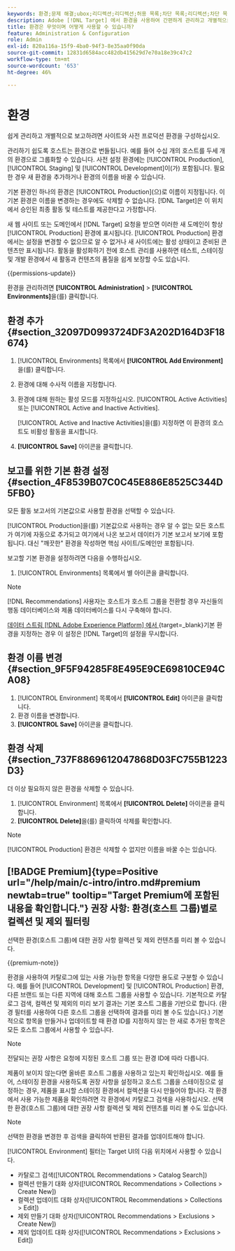 ```yaml
---
keywords: 환경;문제 해결;ubox;리디렉션;리디렉션;허용 목록;차단 목록;리디렉션;차단 목록 허용 목록에 추가하다
description: Adobe [!DNL Target] 에서 환경을 사용하여 간편하게 관리하고 개별적으로 보고하기 위해 사이트와 사전 프로덕션 환경을 구성하는 방법에 대해 알아봅니다.
title: 환경은 무엇이며 어떻게 사용할 수 있습니까?
feature: Administration & Configuration
role: Admin
exl-id: 820a116a-15f9-4ba0-94f3-8e35aa0f90da
source-git-commit: 12831d6584acc482db415629d7e70a18e39c47c2
workflow-type: tm+mt
source-wordcount: '653'
ht-degree: 46%

---
```


# 환경

쉽게 관리하고 개별적으로 보고하려면 사이트와 사전 프로덕션 환경을 구성하십시오.

관리하기 쉽도록 호스트는 환경으로 번들됩니다. 예를 들어 수십 개의 호스트를 두세 개의 환경으로 그룹화할 수 있습니다. 사전 설정 환경에는 [!UICONTROL Production], [!UICONTROL Staging] 및 [!UICONTROL Development]이(가) 포함됩니다. 필요한 경우 새 환경을 추가하거나 환경의 이름을 바꿀 수 있습니다.

기본 환경인 하나의 환경은 [!UICONTROL Production]&#x200B;(으)로 이름이 지정됩니다. 이 기본 환경은 이름을 변경하는 경우에도 삭제할 수 없습니다. [!DNL Target]은 이 위치에서 승인된 최종 활동 및 테스트를 제공한다고 가정합니다.

새 웹 사이트 또는 도메인에서 [!DNL Target] 요청을 받으면 이러한 새 도메인이 항상 [!UICONTROL Production] 환경에 표시됩니다. [!UICONTROL Production] 환경에서는 설정을 변경할 수 없으므로 알 수 없거나 새 사이트에는 활성 상태이고 준비된 콘텐츠만 표시됩니다. 활동을 활성화하기 전에 호스트 관리를 사용하면 테스트, 스테이징 및 개발 환경에서 새 활동과 컨텐츠의 품질을 쉽게 보장할 수도 있습니다.

{{permissions-update}}

환경을 관리하려면 **[!UICONTROL Administration]** > **[!UICONTROL Environments]**&#x200B;을(를) 클릭합니다.

## 환경 추가 {#section_32097D0993724DF3A202D164D3F18674}

1. [!UICONTROL Environments] 목록에서 **[!UICONTROL Add Environment]**&#x200B;을(를) 클릭합니다.
1. 환경에 대해 수사적 이름을 지정합니다.
1. 환경에 대해 원하는 활성 모드를 지정하십시오. [!UICONTROL Active Activities] 또는 [!UICONTROL Active and Inactive Activities].

   [!UICONTROL Active and Inactive Activities]을(를) 지정하면 이 환경의 호스트도 비활성 활동을 표시합니다.

1. **[!UICONTROL Save]** 아이콘을 클릭합니다.

## 보고를 위한 기본 환경 설정 {#section_4F8539B07C0C45E886E8525C344D5FB0}

모든 활동 보고서의 기본값으로 사용할 환경을 선택할 수 있습니다.

[!UICONTROL Production]을(를) 기본값으로 사용하는 경우 알 수 없는 모든 호스트가 여기에 자동으로 추가되고 여기에서 나온 보고서 데이터가 기본 보고서 보기에 포함됩니다. 대신 &quot;깨끗한&quot; 환경을 작성하면 핵심 사이트/도메인만 포함됩니다.

보고할 기본 환경을 설정하려면 다음을 수행하십시오.

1. [!UICONTROL Environments] 목록에서 별 아이콘을 클릭합니다.

>[!NOTE]
>
>[!DNL Recommendations] 사용자는 호스트가 호스트 그룹을 전환할 경우 자신들의 행동 데이터베이스와 제품 데이터베이스를 다시 구축해야 합니다.
>
>[데이터 스트림 [!DNL Adobe Experience Platform] 에서 &#x200B;](https://experienceleague.adobe.com/docs/experience-platform/datastreams/configure.html?lang=ko#target){target=_blank}기본 환경을 지정하는 경우 이 설정은 [!DNL Target]의 설정을 무시합니다.

## 환경 이름 변경 {#section_9F5F94285F8E495E9CE69810CE94CA08}

1. [!UICONTROL Environment] 목록에서 **[!UICONTROL Edit]** 아이콘을 클릭합니다.
1. 환경 이름을 변경합니다.
1. **[!UICONTROL Save]** 아이콘을 클릭합니다.

## 환경 삭제 {#section_737F8869612047868D03FC755B1223D3}

더 이상 필요하지 않은 환경을 삭제할 수 있습니다.

1. [!UICONTROL Environment] 목록에서 **[!UICONTROL Delete]** 아이콘을 클릭합니다.
1. **[!UICONTROL Delete]**&#x200B;을(를) 클릭하여 삭제를 확인합니다.

>[!NOTE]
>
>[!UICONTROL Production] 환경은 삭제할 수 없지만 이름을 바꿀 수는 있습니다.

## [!BADGE Premium]{type=Positive url="/help/main/c-intro/intro.md#premium newtab=true" tooltip="Target Premium에 포함된 내용을 확인합니다."} 권장 사항: 환경(호스트 그룹)별로 컬렉션 및 제외 필터링

선택한 환경(호스트 그룹)에 대한 권장 사항 컬렉션 및 제외 컨텐츠를 미리 볼 수 있습니다.

{{premium-note}}

환경을 사용하여 카탈로그에 있는 사용 가능한 항목을 다양한 용도로 구분할 수 있습니다. 예를 들어 [!UICONTROL Development] 및 [!UICONTROL Production] 환경, 다른 브랜드 또는 다른 지역에 대해 호스트 그룹을 사용할 수 있습니다. 기본적으로 카탈로그 검색, 컬렉션 및 제외의 미리 보기 결과는 기본 호스트 그룹을 기반으로 합니다. (환경 필터를 사용하여 다른 호스트 그룹을 선택하여 결과를 미리 볼 수도 있습니다.) 기본적으로 항목을 만들거나 업데이트할 때 환경 ID를 지정하지 않는 한 새로 추가된 항목은 모든 호스트 그룹에서 사용할 수 있습니다.

>[!NOTE]
>
>전달되는 권장 사항은 요청에 지정된 호스트 그룹 또는 환경 ID에 따라 다릅니다.


제품이 보이지 않는다면 올바른 호스트 그룹을 사용하고 있는지 확인하십시오. 예를 들어, 스테이징 환경을 사용하도록 권장 사항을 설정하고 호스트 그룹을 스테이징으로 설정하는 경우, 제품을 표시할 스테이징 환경에서 컬렉션을 다시 만들어야 합니다. 각 환경에서 사용 가능한 제품을 확인하려면 각 환경에서 카탈로그 검색을 사용하십시오. 선택한 환경(호스트 그룹)에 대한 권장 사항 컬렉션 및 제외 컨텐츠를 미리 볼 수도 있습니다.

>[!NOTE]
>선택한 환경을 변경한 후 검색을 클릭하여 반환된 결과를 업데이트해야 합니다.

[!UICONTROL Environment] 필터는 Target UI의 다음 위치에서 사용할 수 있습니다.

* 카탈로그 검색([!UICONTROL Recommendations > Catalog Search])
* 컬렉션 만들기 대화 상자([!UICONTROL Recommendations > Collections > Create New])
* 컬렉션 업데이트 대화 상자([!UICONTROL Recommendations > Collections > Edit])
* 제외 만들기 대화 상자([!UICONTROL Recommendations > Exclusions > Create New])
* 제외 업데이트 대화 상자([!UICONTROL Recommendations > Exclusions > Edit])
